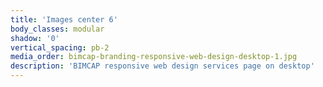 ```yaml
---
title: 'Images center 6'
body_classes: modular
shadow: '0'
vertical_spacing: pb-2
media_order: bimcap-branding-responsive-web-design-desktop-1.jpg
description: 'BIMCAP responsive web design services page on desktop'
---
```


